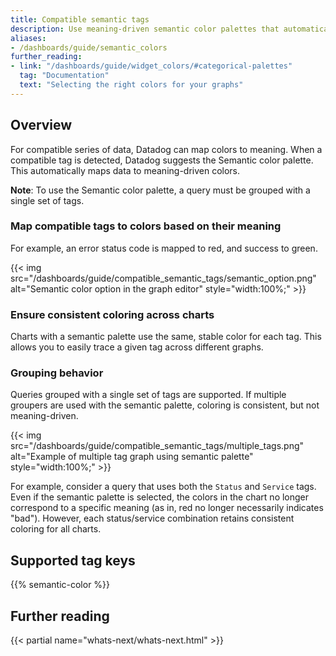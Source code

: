 ```yaml
---
title: Compatible semantic tags
description: Use meaning-driven semantic color palettes that automatically map compatible tags to consistent colors across charts.
aliases:
- /dashboards/guide/semantic_colors
further_reading:
- link: "/dashboards/guide/widget_colors/#categorical-palettes"
  tag: "Documentation"
  text: "Selecting the right colors for your graphs"
---
```


## Overview

For compatible series of data, Datadog can map colors to meaning. When a compatible tag is detected, Datadog suggests the Semantic color palette. This automatically maps data to meaning-driven colors.

**Note**: To use the Semantic color palette, a query must be grouped with a single set of tags.

### Map compatible tags to colors based on their meaning

For example, an error status code is mapped to red, and success to green.

{{< img src="/dashboards/guide/compatible_semantic_tags/semantic_option.png" alt="Semantic color option in the graph editor" style="width:100%;" >}}

### Ensure consistent coloring across charts

Charts with a semantic palette use the same, stable color for each tag. This allows you to easily trace a given tag across different graphs.

### Grouping behavior

Queries grouped with a single set of tags are supported. If multiple groupers are used with the semantic palette, coloring is consistent, but not meaning-driven.

{{< img src="/dashboards/guide/compatible_semantic_tags/multiple_tags.png" alt="Example of multiple tag graph using semantic palette" style="width:100%;" >}}

For example, consider a query that uses both the `Status` and `Service` tags. Even if the semantic palette is selected, the colors in the chart no longer correspond to a specific meaning (as in, red no longer necessarily indicates "bad"). However, each status/service combination retains consistent coloring for all charts.

## Supported tag keys

{{% semantic-color %}}

## Further reading

{{< partial name="whats-next/whats-next.html" >}}